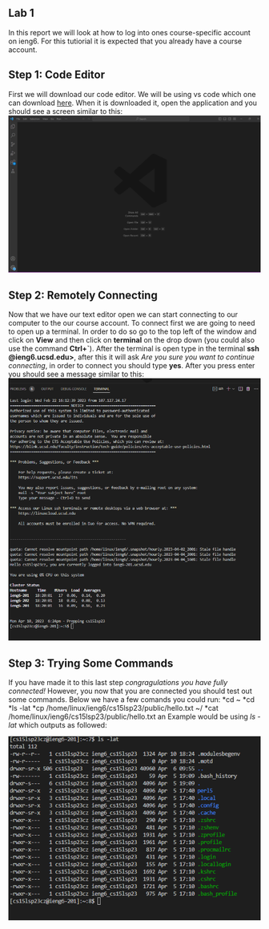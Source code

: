 ## Lab 1

In this report we will look at how to log into ones course-specific account on ieng6. 
For this tutiorial it is expected that you already have a course account.

## Step 1: Code Editor
First we will download our code editor. We will be using vs code which one can 
download [here](https://code.visualstudio.com/download). When it is downloaded
it, open the application and you should see a screen similar to this: 
![VS code open](https://github.com/awnjike/cse15l-lab-reports/blob/main/VS%20pic.png)

## Step 2: Remotely Connecting
Now that we have our text editor open we can start connecting to our computer to the our 
course account. To connect first we are going to need to open up a terminal. In order to
do so go to the top left of the window and click on **View** and then click on **terminal** 
on the drop down (you could also use the command **Ctrl+`**). After the terminal is open
type in the terminal **ssh <your username>@ieng6.ucsd.edu>**, after this it will ask
*Are you sure you want to continue connecting*, in order to connect you should type 
**yes**. After you press enter you should see a message similar to this:
![VS terminal result](https://github.com/awnjike/cse15l-lab-reports/blob/main/ScreenshotTerm.png)

## Step 3: Trying Some Commands
If you have made it to this last step *congragulations you have fully connected!* However, you now that you are connected you should test out some commands. Below we have a few comands  you could run:
*cd ~
*cd
*ls -lat
*cp /home/linux/ieng6/cs15lsp23/public/hello.txt ~/
*cat /home/linux/ieng6/cs15lsp23/public/hello.txt
an Example would be using *ls -lat* which outputs as followed:

![ls -lat output](https://github.com/awnjike/cse15l-lab-reports/blob/main/lslat.png)
